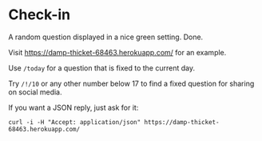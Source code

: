 # Check-in

A random question displayed in a nice green setting. Done.

Visit https://damp-thicket-68463.herokuapp.com/ for an example.

Use `/today` for a question that is fixed to the current day.

Try `/!/10` or any other number below 17 to find a fixed question
for sharing on social media.


If you want a JSON reply, just ask for it:

```
curl -i -H "Accept: application/json" https://damp-thicket-68463.herokuapp.com/
```
